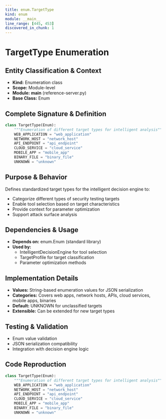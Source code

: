 ```yaml
---
title: enum.TargetType
kind: enum
module: __main__
line_range: [445, 453]
discovered_in_chunk: 1
---
```


# TargetType Enumeration

## Entity Classification & Context
- **Kind:** Enumeration class
- **Scope:** Module-level
- **Module:** __main__ (reference-server.py)
- **Base Class:** Enum

## Complete Signature & Definition
```python
class TargetType(Enum):
    """Enumeration of different target types for intelligent analysis"""
    WEB_APPLICATION = "web_application"
    NETWORK_HOST = "network_host"
    API_ENDPOINT = "api_endpoint"
    CLOUD_SERVICE = "cloud_service"
    MOBILE_APP = "mobile_app"
    BINARY_FILE = "binary_file"
    UNKNOWN = "unknown"
```

## Purpose & Behavior
Defines standardized target types for the intelligent decision engine to:
- Categorize different types of security testing targets
- Enable tool selection based on target characteristics
- Provide context for parameter optimization
- Support attack surface analysis

## Dependencies & Usage
- **Depends on:** enum.Enum (standard library)
- **Used by:** 
  - IntelligentDecisionEngine for tool selection
  - TargetProfile for target classification
  - Parameter optimization methods

## Implementation Details
- **Values:** String-based enumeration values for JSON serialization
- **Categories:** Covers web apps, network hosts, APIs, cloud services, mobile apps, binaries
- **Default:** UNKNOWN for unclassified targets
- **Extensible:** Can be extended for new target types

## Testing & Validation
- Enum value validation
- JSON serialization compatibility
- Integration with decision engine logic

## Code Reproduction
```python
class TargetType(Enum):
    """Enumeration of different target types for intelligent analysis"""
    WEB_APPLICATION = "web_application"
    NETWORK_HOST = "network_host"
    API_ENDPOINT = "api_endpoint"
    CLOUD_SERVICE = "cloud_service"
    MOBILE_APP = "mobile_app"
    BINARY_FILE = "binary_file"
    UNKNOWN = "unknown"
```
